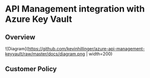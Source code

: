 # API Management integration with Azure Key Vault

## Overview

![Diagram](https://github.com/kevinhillinger/azure-api-management-keyvault/raw/master/docs/diagram.png | width=200)

## Customer Policy


